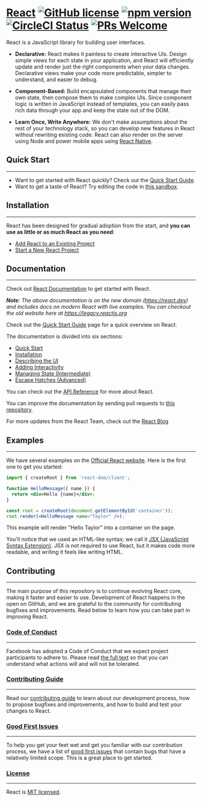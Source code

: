 # [React](https://react.dev/)  [![GitHub license](https://img.shields.io/badge/license-MIT-blue.svg)](https://github.com/facebook/react/blob/main/LICENSE) [![npm version](https://img.shields.io/npm/v/react.svg?style=flat)](https://www.npmjs.com/package/react) [![CircleCI Status](https://circleci.com/gh/facebook/react.svg?style=shield)](https://circleci.com/gh/facebook/react) [![PRs Welcome](https://img.shields.io/badge/PRs-welcome-brightgreen.svg)](https://reactjs.org/docs/how-to-contribute.html#your-first-pull-request)

React is a JavaScript library for building user interfaces.

* **Declarative:** React makes it painless to create interactive UIs. Design simple views for each state in your application, and React will efficiently update and render just the right components when your data changes. Declarative views make your code more predictable, simpler to understand, and easier to debug.

* **Component-Based:** Build encapsulated components that manage their own state, then compose them to make complex UIs. Since component logic is written in JavaScript instead of templates, you can easily pass rich data through your app and keep the state out of the DOM.

* **Learn Once, Write Anywhere:** We don't make assumptions about the rest of your technology stack, so you can develop new features in React without rewriting existing code. React can also render on the server using Node and power mobile apps using [React Native](https://reactnative.dev/).

## Quick Start
---

* Want to get started with React quickly? Check out the [Quick Start Guide](https://react.dev/learn).
* Want to get a taste of React? Try editing the code in [this sandbox](https://react.dev/learn/installation#try-react).

## Installation
---

React has been designed for gradual adoption from the start, and **you can use as little or as much React as you need**:

* [Add React to an Existing Project](https://react.dev/learn/add-react-to-an-existing-project)
* [Start a New React Project](https://react.dev/learn/start-a-new-react-project)


## Documentation
---

Check out [React Documentation](https://react.dev/learn) to get started with React.

***Note**: The above documentation is on the new domain (https://react.dev) and includes docs on modern React with live examples. You can checkout the old website here at https://legacy.reactjs.org*

Check out the [Quick Start Guide](https://react.dev/learn) page for a quick overview on React.

The documentation is divided into six sections:

* [Quick Start](https://react.dev/learn)
* [Installation](https://react.dev/learn/installation)
* [Describing the UI](https://react.dev/learn/describing-the-ui)
* [Adding Interactivity](https://react.dev/learn/adding-interactivity)
* [Managing State (Intermediate)](https://react.dev/learn/managing-state)
* [Escape Hatches (Advanced)](https://react.dev/learn/escape-hatches)

You can check out the [API Reference](https://react.dev/reference/react) for more about React.

You can improve the documentation by sending pull requests to [this repository](https://github.com/reactjs/react.dev).

For more updates from the React Team, check out the [React Blog](https://react.dev/blog)

## Examples
---

We have several examples on the [Official React website](https://react.dev). Here is the first one to get you started:

```jsx
import { createRoot } from 'react-dom/client';

function HelloMessage({ name }) {
  return <div>Hello {name}</div>;
}

const root = createRoot(document.getElementById('container'));
root.render(<HelloMessage name="Taylor" />);
```

This example will render "Hello Taylor" into a container on the page.

You'll notice that we used an HTML-like syntax; we call it [JSX (JavaScript Syntax Extension)](https://react.dev/learn/writing-markup-with-jsx). JSX is not required to use React, but it makes code more readable, and writing it feels like writing HTML.

## Contributing
---

The main purpose of this repository is to continue evolving React core, making it faster and easier to use. Development of React happens in the open on GitHub, and we are grateful to the community for contributing bugfixes and improvements. Read below to learn how you can take part in improving React.

### [Code of Conduct](https://code.fb.com/codeofconduct)
---

Facebook has adopted a Code of Conduct that we expect project participants to adhere to. Please read [the full text](https://code.fb.com/codeofconduct) so that you can understand what actions will and will not be tolerated.

### [Contributing Guide](https://reactjs.org/docs/how-to-contribute.html)
---

Read our [contributing guide](https://reactjs.org/docs/how-to-contribute.html) to learn about our development process, how to propose bugfixes and improvements, and how to build and test your changes to React.

### [Good First Issues](https://github.com/facebook/react/labels/good%20first%20issue)
---

To help you get your feet wet and get you familiar with our contribution process, we have a list of [good first issues](https://github.com/facebook/react/labels/good%20first%20issue) that contain bugs that have a relatively limited scope. This is a great place to get started.

### [License](./LICENSE)
---

React is [MIT licensed](./LICENSE).
